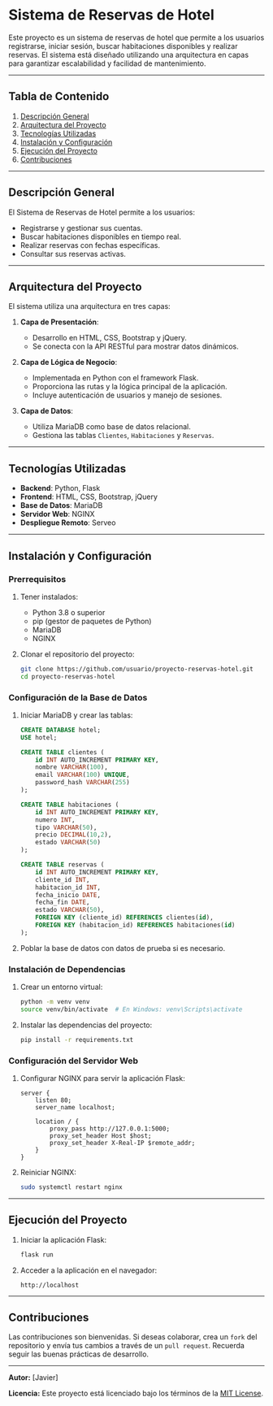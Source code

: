 # Sistema de Reservas de Hotel

Este proyecto es un sistema de reservas de hotel que permite a los usuarios registrarse, iniciar sesión, buscar habitaciones disponibles y realizar reservas. El sistema está diseñado utilizando una arquitectura en capas para garantizar escalabilidad y facilidad de mantenimiento.

---

## Tabla de Contenido

1. [Descripción General](#descripción-general)
2. [Arquitectura del Proyecto](#arquitectura-del-proyecto)
3. [Tecnologías Utilizadas](#tecnologías-utilizadas)
4. [Instalación y Configuración](#instalación-y-configuración)
5. [Ejecución del Proyecto](#ejecución-del-proyecto)
6. [Contribuciones](#contribuciones)

---

## Descripción General

El Sistema de Reservas de Hotel permite a los usuarios:
- Registrarse y gestionar sus cuentas.
- Buscar habitaciones disponibles en tiempo real.
- Realizar reservas con fechas específicas.
- Consultar sus reservas activas.

---

## Arquitectura del Proyecto

El sistema utiliza una arquitectura en tres capas:

1. **Capa de Presentación**:
   - Desarrollo en HTML, CSS, Bootstrap y jQuery.
   - Se conecta con la API RESTful para mostrar datos dinámicos.

2. **Capa de Lógica de Negocio**:
   - Implementada en Python con el framework Flask.
   - Proporciona las rutas y la lógica principal de la aplicación.
   - Incluye autenticación de usuarios y manejo de sesiones.

3. **Capa de Datos**:
   - Utiliza MariaDB como base de datos relacional.
   - Gestiona las tablas `Clientes`, `Habitaciones` y `Reservas`.

---

## Tecnologías Utilizadas

- **Backend**: Python, Flask
- **Frontend**: HTML, CSS, Bootstrap, jQuery
- **Base de Datos**: MariaDB
- **Servidor Web**: NGINX
- **Despliegue Remoto**: Serveo

---

## Instalación y Configuración

### Prerrequisitos

1. Tener instalados:
   - Python 3.8 o superior
   - pip (gestor de paquetes de Python)
   - MariaDB
   - NGINX

2. Clonar el repositorio del proyecto:
   ```bash
   git clone https://github.com/usuario/proyecto-reservas-hotel.git
   cd proyecto-reservas-hotel
   ```

### Configuración de la Base de Datos

1. Iniciar MariaDB y crear las tablas:
   ```sql
   CREATE DATABASE hotel;
   USE hotel;

   CREATE TABLE clientes (
       id INT AUTO_INCREMENT PRIMARY KEY,
       nombre VARCHAR(100),
       email VARCHAR(100) UNIQUE,
       password_hash VARCHAR(255)
   );

   CREATE TABLE habitaciones (
       id INT AUTO_INCREMENT PRIMARY KEY,
       numero INT,
       tipo VARCHAR(50),
       precio DECIMAL(10,2),
       estado VARCHAR(50)
   );

   CREATE TABLE reservas (
       id INT AUTO_INCREMENT PRIMARY KEY,
       cliente_id INT,
       habitacion_id INT,
       fecha_inicio DATE,
       fecha_fin DATE,
       estado VARCHAR(50),
       FOREIGN KEY (cliente_id) REFERENCES clientes(id),
       FOREIGN KEY (habitacion_id) REFERENCES habitaciones(id)
   );
   ```

2. Poblar la base de datos con datos de prueba si es necesario.

### Instalación de Dependencias

1. Crear un entorno virtual:
   ```bash
   python -m venv venv
   source venv/bin/activate  # En Windows: venv\Scripts\activate
   ```

2. Instalar las dependencias del proyecto:
   ```bash
   pip install -r requirements.txt
   ```

### Configuración del Servidor Web

1. Configurar NGINX para servir la aplicación Flask:
   ```nginx
   server {
       listen 80;
       server_name localhost;

       location / {
           proxy_pass http://127.0.0.1:5000;
           proxy_set_header Host $host;
           proxy_set_header X-Real-IP $remote_addr;
       }
   }
   ```

2. Reiniciar NGINX:
   ```bash
   sudo systemctl restart nginx
   ```

---

## Ejecución del Proyecto

1. Iniciar la aplicación Flask:
   ```bash
   flask run
   ```

2. Acceder a la aplicación en el navegador:
   ```
   http://localhost
   ```

---

## Contribuciones

Las contribuciones son bienvenidas. Si deseas colaborar, crea un `fork` del repositorio y envía tus cambios a través de un `pull request`. Recuerda seguir las buenas prácticas de desarrollo.

---

**Autor:** [Javier]

**Licencia:** Este proyecto está licenciado bajo los términos de la [MIT License](LICENSE).
